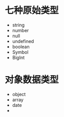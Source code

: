 # 七种原始类型
- string
- number
- null
- undefined
- boolean
- Symbol
- BigInt

# 对象数据类型

- object
- array
- date
- 
